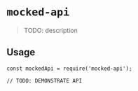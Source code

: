 # `mocked-api`

> TODO: description

## Usage

```
const mockedApi = require('mocked-api');

// TODO: DEMONSTRATE API
```
